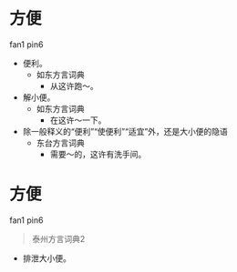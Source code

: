 # 方便
fan1 pin6
+ 便利。
  * 如东方言词典
    - 从这许跑～。
+ 解小便。
  * 如东方言词典
    - 在这许～一下。
+ 除一般释义的“便利”“使便利”“适宜”外，还是大小便的隐语
  * 东台方言词典
    - 需要～的，这许有洗手间。

# 方便
fan1 pin6
> 泰州方言词典2
- 排泄大小便。
